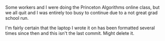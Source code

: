 Some workers and I were doing the Princeton Algorithms online class, but we all quit and I was entirely too busy to continue due to a not great grad school run.

I'm fairly certain that the laptop I wrote it on has been formatted several times since then and this isn't the last commit. Might delete it. 
